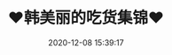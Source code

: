 ---
title: ♥韩美丽的吃货集锦♥
date: 2020-12-08 15:39:17
type: "galleries"
layout: "galleries"
password: e79c58e77d4b41ca8f3bcdabd65417b4c3c35416dc700c7727fb719ba3e0011d
---